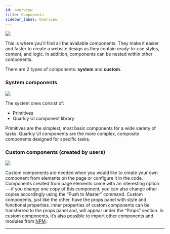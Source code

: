 ```yaml
---
id: overview
title: Components
sidebar_label: Overview
---
```


![](https://test-upl.quarkly.io/60a657b1e3623a001f692958/images/docs-new-components-general.png?v=2021-05-24T12:53:16.683Z)

This is where you'll find all the available components. They make it easier and faster to create a website design as they contain ready-to-use styles, content, and logic. In addition, components can be nested within other components.

There are 2 types of components: **system** and **custom**.

### System components

![](https://test-upl.quarkly.io/60a657b1e3623a001f692958/images/docs-new-components-system.png?v=2021-05-24T12:54:25.910Z)

The system ones consist of:

-   Primitives
-   Quarkly UI component library

Primitives are the simplest, most basic components for a wide variety of tasks. Quarkly UI components are the more complex, composite components designed for specific tasks.

### Custom components (created by users)

![](https://test-upl.quarkly.io/60a657b1e3623a001f692958/images/docs-new-components-custom.png?v=2021-05-24T12:54:52.590Z)

Custom components are needed when you would like to create your own component from elements on the page or configure it in the code. Components created from page elements come with an interesting option — if you change one copy of this component, you can also change other copies accordingly using the “Push to Master” command. Custom components, just like the other, have the props panel with style and functional properties. Inner properties of custom components can be transferred to the props panel and, will appear under the “Props” section. In custom components, it’s also possible to import other components and modules from [NPM](https://www.npmjs.com/).

---
